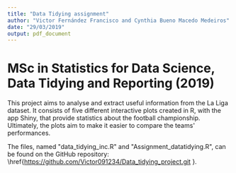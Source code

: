 ```yaml
---
title: "Data Tidying assignment"
author: "Victor Fernández Francisco and Cynthia Bueno Macedo Medeiros"
date: "29/03/2019"
output: pdf_document
---
```


# MSc in Statistics for Data Science, Data Tidying and Reporting (2019)

This project aims to analyse and extract useful information from the La Liga dataset. It consists of five different interactive plots created in R, with the app Shiny, that provide statistics about the football championship. Ultimately, the plots aim to make it easier to compare the teams' performances.

The files, named "data_tidying_inc.R" and "Assignment_datatidying.R", can be found on the GitHub repository: \href{https://github.com/Victor091234/Data_tidying_project.git }.


